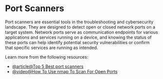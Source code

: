 # Port Scanners

Port scanners are essential tools in the troubleshooting and cybersecurity landscape. They are designed to detect open or closed network ports on a target system. Network ports serve as communication endpoints for various applications and services running on a device, and knowing the status of these ports can help identify potential security vulnerabilities or confirm that specific services are running as intended.

Learn more from the following resources:

- [@article@Top 5 Best port scanners](https://securitytrails.com/blog/best-port-scanners)
- [@video@How To Use nmap To Scan For Open Ports](https://www.youtube.com/watch?v=ifbwTt3_oCg)
